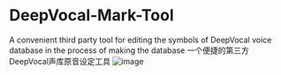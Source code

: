 # DeepVocal-Mark-Tool
A convenient third party tool for editing the symbols of DeepVocal voice database in the process of making the database
一个便捷的第三方DeepVocal声库原音设定工具
![image](https://user-images.githubusercontent.com/40859406/117561655-4062d280-b0cb-11eb-8e63-2a19b08d10c7.png)
